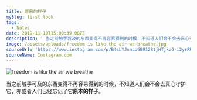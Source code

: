 ```yaml
---
title: 原来的样子
mySlug: first look
tags:
  - Notes
date: 2019-11-10T15:00:39.087Z
description: ' 当之前触手可及的东西变得不再容易得到的时候，不知道人们会不会去真心守护它，亦或者人们已经忘记了它原本的样子。'
image: /assets/uploads/freedom-is-like-the-air-we-breathe.jpg
sourceUrl: 'https://www.instagram.com/p/B4sLYJnnLU6B9128tjHTjkzG-i2yrRW_LVKN3o0/'
sourceName: Instagram.com
---
```

![freedom is like the air we breathe](https://i.loli.net/2020/03/23/iAxHqNXp1LVSJF8.jpg "Freedom is like the air we breathe - 拍摄于上海")

当之前触手可及的东西变得不再容易得到的时候，不知道人们会不会去真心守护它，亦或者人们已经忘记了它**原本的样子**。